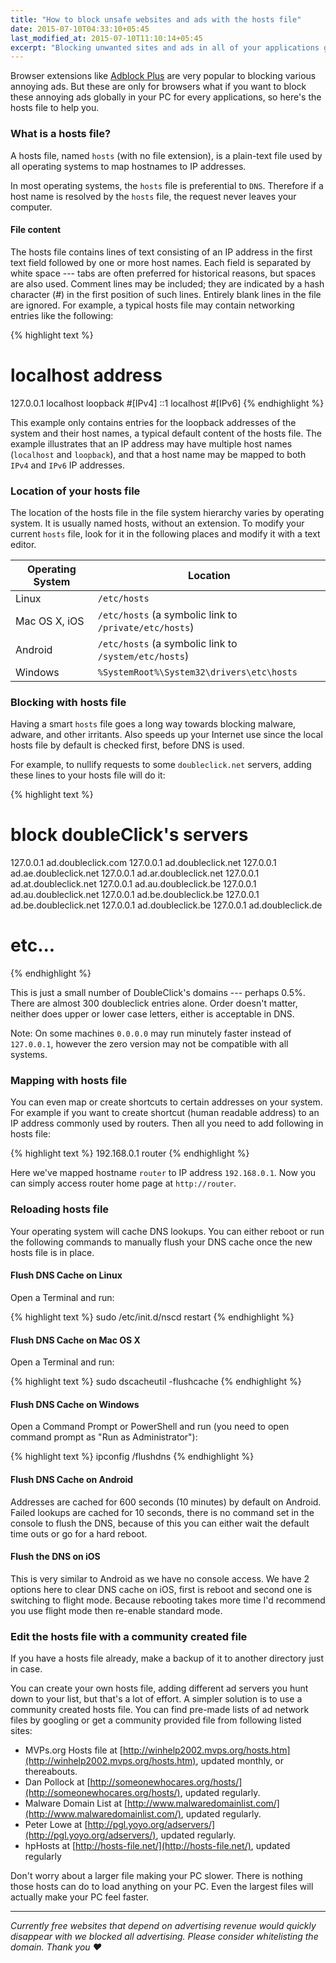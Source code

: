 ```yaml
---
title: "How to block unsafe websites and ads with the hosts file"
date: 2015-07-10T04:33:10+05:45
last_modified_at: 2015-07-10T11:10:14+05:45
excerpt: "Blocking unwanted sites and ads in all of your applications globally and speed up browsing with the hosts file on your PC."
---
```


Browser extensions like [Adblock Plus](http://adblockplus.org/en/) are very popular to blocking various annoying ads. But these are only for browsers what if you want to block these annoying ads globally in your PC for every applications, so here's the hosts file to help you.

### What is a hosts file?

A hosts file, named `hosts` (with no file extension), is a plain-text file used by all operating systems to map hostnames to IP addresses.

In most operating systems, the `hosts` file is preferential to `DNS`.  Therefore if a host name is resolved by the `hosts` file, the request never leaves your computer.

#### File content

The hosts file contains lines of text consisting of an IP address in the first text field followed by one or more host names. Each field is separated by white space --- tabs are often preferred for historical reasons, but spaces are also used. Comment lines may be included; they are indicated by a hash character (#) in the first position of such lines. Entirely blank lines in the file are ignored. For example, a typical hosts file may contain networking entries like the following:

{% highlight text %}
# localhost address
127.0.0.1     localhost loopback #[IPv4]
::1           localhost          #[IPv6]
{% endhighlight %}

This example only contains entries for the loopback addresses of the system and their host names, a typical default content of the hosts file. The example illustrates that an IP address may have multiple host names (`localhost` and `loopback`), and that a host name may be mapped to both `IPv4` and `IPv6` IP addresses.

### Location of your hosts file

The location of the hosts file in the file system hierarchy varies by operating system. It is usually named hosts, without an extension. To modify your current `hosts` file, look for it in the following places and modify it with a text editor.

| Operating System              | Location
|-------------------------------|-------------------------------------------------------
| Linux                         | `/etc/hosts`
| Mac OS X, iOS                 | `/etc/hosts` (a symbolic link to `/private/etc/hosts`)
| Android                       | `/etc/hosts` (a symbolic link to `/system/etc/hosts`)
| Windows                       | `%SystemRoot%\System32\drivers\etc\hosts`

### Blocking with hosts file

Having a smart `hosts` file goes a long way towards blocking malware, adware, and other irritants. Also speeds up your Internet use since the local hosts file by default is checked first, before DNS is used.

For example, to nullify requests to some `doubleclick.net` servers, adding these lines to your hosts file will do it:

{% highlight text %}
# block doubleClick's servers
127.0.0.1     ad.doubleclick.com
127.0.0.1     ad.doubleclick.net
127.0.0.1     ad.ae.doubleclick.net
127.0.0.1     ad.ar.doubleclick.net
127.0.0.1     ad.at.doubleclick.net
127.0.0.1     ad.au.doubleclick.be
127.0.0.1     ad.au.doubleclick.net
127.0.0.1     ad.be.doubleclick.be
127.0.0.1     ad.be.doubleclick.net
127.0.0.1     ad.doubleclick.be
127.0.0.1     ad.doubleclick.de
# etc...
{% endhighlight %}

This is just a small number of DoubleClick's domains --- perhaps 0.5%. There are almost 300 doubleclick entries alone. Order doesn't matter, neither does upper or lower case letters, either is acceptable in DNS.

Note: On some machines `0.0.0.0` may run minutely faster instead of `127.0.0.1`, however the zero version may not be compatible with all systems.

### Mapping with hosts file

You can even map or create shortcuts to certain addresses on your system. For example if you want to create shortcut (human readable address) to an IP address commonly used by routers. Then all you need to add following in hosts file:

{% highlight text %}
192.168.0.1     router
{% endhighlight %}

Here we've mapped hostname `router` to IP address `192.168.0.1`. Now you can simply access router home page at `http://router`.

### Reloading hosts file

Your operating system will cache DNS lookups. You can either reboot or run the following commands to manually flush your DNS cache once the new hosts file is in place.

#### Flush DNS Cache on Linux

Open a Terminal and run:

{% highlight text %}
sudo /etc/init.d/nscd restart
{% endhighlight %}

#### Flush DNS Cache on Mac OS X

Open a Terminal and run:

{% highlight text %}
sudo dscacheutil -flushcache
{% endhighlight %}

#### Flush DNS Cache on Windows

Open a Command Prompt or PowerShell and run (you need to open command prompt as "Run as Administrator"):

{% highlight text %}
ipconfig /flushdns
{% endhighlight %}

#### Flush DNS Cache on Android

Addresses are cached for 600 seconds (10 minutes) by default on Android. Failed lookups are cached for 10 seconds, there is no command set in the console to flush the DNS, because of this you can either wait the default time outs or go for a hard reboot.

#### Flush the DNS on iOS

This is very similar to Android as we have no console access. We have 2 options here to clear DNS cache on iOS, first is reboot and second one is switching to flight mode. Because rebooting takes more time I'd recommend you use flight mode then re-enable standard mode.

### Edit the hosts file with a community created file

If you have a hosts file already, make a backup of it to another directory just in case.

You can create your own hosts file, adding different ad servers you hunt down to your list, but that's a lot of effort. A simpler solution is to use a community created hosts file. You can find pre-made lists of ad network files by googling or get a community provided file from following listed sites:

* MVPs.org Hosts file at [http://winhelp2002.mvps.org/hosts.htm](http://winhelp2002.mvps.org/hosts.htm), updated monthly, or thereabouts.
* Dan Pollock at [http://someonewhocares.org/hosts/](http://someonewhocares.org/hosts/), updated regularly.
* Malware Domain List at [http://www.malwaredomainlist.com/](http://www.malwaredomainlist.com/), updated regularly.
* Peter Lowe at [http://pgl.yoyo.org/adservers/](http://pgl.yoyo.org/adservers/), updated regularly.
* hpHosts at [http://hosts-file.net/](http://hosts-file.net/), updated regularly

Don't worry about a larger file making your PC slower. There is nothing those hosts can do to load anything on your PC. Even the largest files will actually make your PC feel faster.

---

*Currently free websites that depend on advertising revenue would quickly disappear with we blocked all advertising. Please consider whitelisting the domain. Thank you :heart:*
